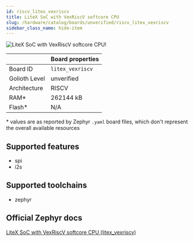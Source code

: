 ```yaml
---
id: riscv_litex_vexriscv
title: LiteX SoC with VexRiscV softcore CPU
slug: /hardware/catalog/boards/unverified/riscv_litex_vexriscv
sidebar_class_name: hide-item
---
```


[//]: # (This is an auto-generated file, do not edit! Changes to it will be lost upon re-generation)

![LiteX SoC with VexRiscV softcore CPU!](/img/boards/riscv/litex_vexriscv.jpg "LiteX SoC with VexRiscV softcore CPU")

|                | Board properties     |
| -------------  | -------------------- |
| Board ID       | `litex_vexriscv` |
| Golioth Level  | unverified       |
| Architecture   | RISCV |
| RAM*           | 262144 kB |
| Flash*         | N/A |

\* values are as reported by Zephyr `.yaml` board files, which don't represent the overall available resources



## Supported features

* spi
* i2s

## Supported toolchains

* zephyr

## Official Zephyr docs

[LiteX SoC with VexRiscV softcore CPU (litex_vexriscv)](https://docs.zephyrproject.org/latest/boards/riscv/litex_vexriscv/doc/index.html)
